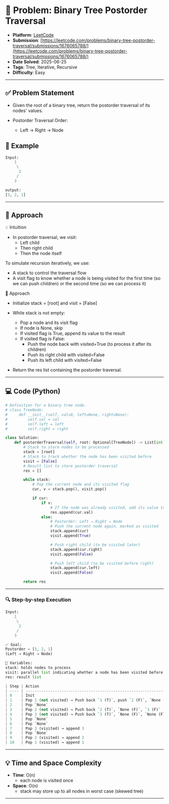 # 🧲 Problem: Binary Tree Postorder Traversal

- **Platform**: [LeetCode](https://leetcode.com/problems/binary-tree-postorder-traversal/description/)
- **Submission**: [https://leetcode.com/problems/binary-tree-postorder-traversal/submissions/1676065788/](https://leetcode.com/problems/binary-tree-postorder-traversal/submissions/1676065788/)
- **Date Solved**: 2025-06-25
- **Tags**: Tree, Iterative, Recursive
- **Difficulty**: Easy

---

## ✅ Problem Statement
- Given the root of a binary tree, return the postorder traversal of its nodes' values.

- Postorder Traversal Order:
    - Left → Right → Node

## 📌 Example
```python
Input:
    1
     \
      2
     /
    3

output:
[3, 2, 1]
```

---

## 🚀 Approach
💡 Intuition
- In postorder traversal, we visit:
   - Left child
   - Then right child
   - Then the node itself

To simulate recursion iteratively, we use:
   - A stack to control the traversal flow
   - A visit flag to know whether a node is being visited for the first time (so we can push children) or the second time (so we can process it)


👣 Approach
- Initialize stack = [root] and visit = [False]
- While stack is not empty:
     - Pop a node and its visit flag
     - If node is None, skip
     - If visited flag is True, append its value to the result
     - If visited flag is False:
          - Push the node back with visited=True (to process it after its children)
          - Push its right child with visited=False
          - Push its left child with visited=False

- Return the res list containing the postorder traversal.

---

## 💻 Code (Python)

```python
# Definition for a binary tree node.
# class TreeNode:
#     def __init__(self, val=0, left=None, right=None):
#         self.val = val
#         self.left = left
#         self.right = right

class Solution:
    def postorderTraversal(self, root: Optional[TreeNode]) -> List[int]:
        # Stack to store nodes to be processed
        stack = [root]
        # Stack to track whether the node has been visited before
        visit = [False]
        # Result list to store postorder traversal
        res = []

        while stack:
            # Pop the current node and its visited flag
            cur, v = stack.pop(), visit.pop()

            if cur:
                if v:
                    # If the node was already visited, add its value to the result
                    res.append(cur.val)
                else:
                    # Postorder: Left → Right → Node
                    # Push the current node again, marked as visited
                    stack.append(cur)
                    visit.append(True)

                    # Push right child (to be visited later)
                    stack.append(cur.right)
                    visit.append(False)

                    # Push left child (to be visited before right)
                    stack.append(cur.left)
                    visit.append(False)

        return res

```
---
### 🔍 Step-by-step Execution
```python
Input:
    1
     \
      2
     /
    3

✅ Goal:
Postorder = [3, 2, 1]
(Left → Right → Node)

🧰 Variables:
stack: holds nodes to process
visit: parallel list indicating whether a node has been visited before
res: result list

| Step | Action                                                            | `stack` (top right)           | `visit`                                   | `res`       |
| ---- | ----------------------------------------------------------------- | ----------------------------- | ----------------------------------------- | ----------- |
| 0    | Init                                                              | `[1]`                         | `[False]`                                 | `[]`        |
| 1    | Pop 1 (not visited) → Push back `1 (T)`, push `2 (F)`, `None (F)` | `[1, 2, None]`                | `[True, False, False]`                    | `[]`        |
| 2    | Pop `None`                                                        | `[1, 2]`                      | `[True, False]`                           | `[]`        |
| 3    | Pop 2 (not visited) → Push back `2 (T)`, `None (F)`, `3 (F)`      | `[1, 2, None, 3]`             | `[True, True, False, False]`              | `[]`        |
| 4    | Pop 3 (not visited) → Push back `3 (T)`, `None (F)`, `None (F)`   | `[1, 2, None, 3, None, None]` | `[True, True, False, True, False, False]` | `[]`        |
| 5    | Pop `None`                                                        | `[1, 2, None, 3, None]`       | `[True, True, False, True, False]`        | `[]`        |
| 6    | Pop `None`                                                        | `[1, 2, None, 3]`             | `[True, True, False, True]`               | `[]`        |
| 7    | Pop 3 (visited) → append 3                                        | `[1, 2, None]`                | `[True, True, False]`                     | `[3]`       |
| 8    | Pop `None`                                                        | `[1, 2]`                      | `[True, True]`                            | `[3]`       |
| 9    | Pop 2 (visited) → append 2                                        | `[1]`                         | `[True]`                                  | `[3, 2]`    |
| 10   | Pop 1 (visited) → append 1                                        | `[]`                          | `[]`                                      | `[3, 2, 1]` |

```

---

## 💡 Time and Space Complexity
- **Time**: O(n)
    - each node is visited once
- **Space**: O(n)
    - stack may store up to all nodes in worst case (skewed tree)

---
